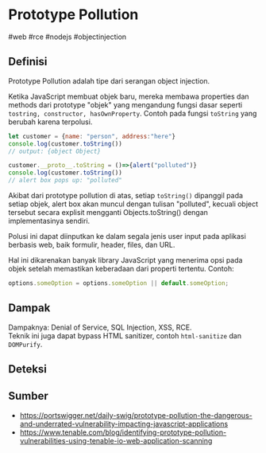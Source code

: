 # Prototype Pollution
#web #rce #nodejs #objectinjection


## Definisi
Prototype Pollution adalah tipe dari serangan object injection.

Ketika JavaScript membuat objek baru, mereka membawa properties dan methods dari prototype "objek" yang mengandung fungsi dasar seperti `tostring, constructor, hasOwnProperty`. Contoh pada fungsi `toString` yang berubah karena terpolusi.

```js
let customer = {name: "person", address:"here"}
console.log(customer.toString())
// output: {object Object}

customer.__proto__.toString = ()=>{alert("polluted")}
console.log(customer.toString())
// alert box pops up: "polluted"
```

Akibat dari prototype pollution di atas, setiap `toString()` dipanggil pada setiap objek, alert box akan muncul dengan tulisan "polluted", kecuali object tersebut secara explisit mengganti Objects.toString() dengan implementasinya sendiri.

Polusi ini dapat diinputkan ke dalam segala jenis user input pada aplikasi berbasis web, baik formulir, header, files, dan URL.

Hal ini dikarenakan banyak library JavaScript yang menerima opsi pada objek setelah memastikan keberadaan dari properti tertentu. Contoh:

```js
options.someOption = options.someOption || default.someOption;
```

## Dampak
Dampaknya: Denial of Service, SQL Injection, XSS, RCE.  
Teknik ini juga dapat bypass HTML sanitizer, contoh `html-sanitize` dan `DOMPurify`.

## Deteksi



## Sumber
- https://portswigger.net/daily-swig/prototype-pollution-the-dangerous-and-underrated-vulnerability-impacting-javascript-applications
- https://www.tenable.com/blog/identifying-prototype-pollution-vulnerabilities-using-tenable-io-web-application-scanning